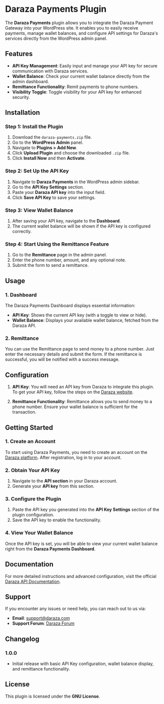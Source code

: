 # Daraza Payments Plugin

The **Daraza Payments** plugin allows you to integrate the Daraza Payment Gateway into your WordPress site. It enables you to easily receive payments, manage wallet balances, and configure API settings for Daraza's services directly from the WordPress admin panel.

## Features

- **API Key Management**: Easily input and manage your API key for secure communication with Daraza services.
- **Wallet Balance**: Check your current wallet balance directly from the admin dashboard.
- **Remittance Functionality**: Remit payments to phone numbers.
- **Visibility Toggle**: Toggle visibility for your API key for enhanced security.

## Installation

### Step 1: Install the Plugin
1. Download the `daraza-payments.zip` file.
2. Go to the **WordPress Admin** panel.
3. Navigate to **Plugins > Add New**.
4. Click **Upload Plugin** and choose the downloaded `.zip` file.
5. Click **Install Now** and then **Activate**.

### Step 2: Set Up the API Key
1. Navigate to **Daraza Payments** in the WordPress admin sidebar.
2. Go to the **API Key Settings** section.
3. Paste your **Daraza API key** into the input field.
4. Click **Save API Key** to save your settings.

### Step 3: View Wallet Balance
1. After saving your API key, navigate to the **Dashboard**.
2. The current wallet balance will be shown if the API key is configured correctly.

### Step 4: Start Using the Remittance Feature
1. Go to the **Remittance** page in the admin panel.
2. Enter the phone number, amount, and any optional note.
3. Submit the form to send a remittance.

## Usage

### 1. Dashboard
The Daraza Payments Dashboard displays essential information:
- **API Key**: Shows the current API key (with a toggle to view or hide).
- **Wallet Balance**: Displays your available wallet balance, fetched from the Daraza API.

### 2. Remittance
You can use the Remittance page to send money to a phone number. Just enter the necessary details and submit the form. If the remittance is successful, you will be notified with a success message.

## Configuration

1. **API Key**: You will need an API key from Daraza to integrate this plugin. To get your API key, follow the steps on the [Daraza website](https://daraza.com/docs).
   
2. **Remittance Functionality**: Remittance allows you to send money to a phone number. Ensure your wallet balance is sufficient for the transaction.

## Getting Started

### 1. Create an Account
To start using Daraza Payments, you need to create an account on the [Daraza platform](https://daraza.com/register). After registration, log in to your account.

### 2. Obtain Your API Key
1. Navigate to the **API section** in your Daraza account.
2. Generate your **API key** from this section.

### 3. Configure the Plugin
1. Paste the API key you generated into the **API Key Settings** section of the plugin configuration.
2. Save the API key to enable the functionality.

### 4. View Your Wallet Balance
Once the API key is set, you will be able to view your current wallet balance right from the **Daraza Payments Dashboard**.

## Documentation

For more detailed instructions and advanced configuration, visit the official [Daraza API Documentation](https://daraza.com/docs).

## Support

If you encounter any issues or need help, you can reach out to us via:
- **Email**: support@daraza.com
- **Support Forum**: [Daraza Forum](https://daraza.com/forum)

## Changelog

### 1.0.0
- Initial release with basic API Key configuration, wallet balance display, and remittance functionality.

## License

This plugin is licensed under the **GNU License**.

